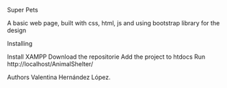 
Super Pets

A  basic web page, built with css, html, js and using bootstrap library for the design 

Installing

Install XAMPP 
Download the repositorie
Add the project to htdocs
Run http://localhost/AnimalShelter/


Authors
Valentina Hernández López.

